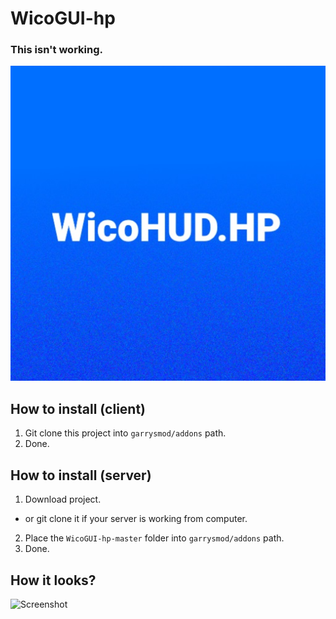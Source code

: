 # WicoGUI-hp
### This isn't working.
![Icon/Logo](https://raw.githubusercontent.com/WicopeeDot/WicoGUI-hp/master/icon.jpg)
## How to install (client)
1. Git clone this project into `garrysmod/addons` path.
2. Done.

## How to install (server)
1. Download project.
 * or git clone it if your server is working from computer.
2. Place the `WicoGUI-hp-master` folder into `garrysmod/addons` path.
3. Done.

## How it looks?
![Screenshot](http://i.imgur.com/L3Z60gQ.jpg)
